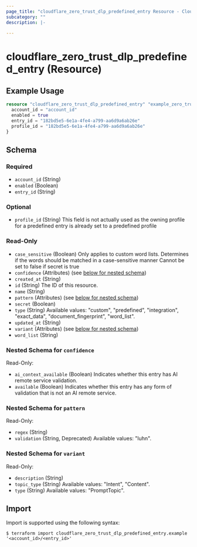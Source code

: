 ```yaml
---
page_title: "cloudflare_zero_trust_dlp_predefined_entry Resource - Cloudflare"
subcategory: ""
description: |-
  
---
```


# cloudflare_zero_trust_dlp_predefined_entry (Resource)



## Example Usage

```terraform
resource "cloudflare_zero_trust_dlp_predefined_entry" "example_zero_trust_dlp_predefined_entry" {
  account_id = "account_id"
  enabled = true
  entry_id = "182bd5e5-6e1a-4fe4-a799-aa6d9a6ab26e"
  profile_id = "182bd5e5-6e1a-4fe4-a799-aa6d9a6ab26e"
}
```

<!-- schema generated by tfplugindocs -->
## Schema

### Required

- `account_id` (String)
- `enabled` (Boolean)
- `entry_id` (String)

### Optional

- `profile_id` (String) This field is not actually used as the owning profile for a predefined entry is already set
to a predefined profile

### Read-Only

- `case_sensitive` (Boolean) Only applies to custom word lists.
Determines if the words should be matched in a case-sensitive manner
Cannot be set to false if secret is true
- `confidence` (Attributes) (see [below for nested schema](#nestedatt--confidence))
- `created_at` (String)
- `id` (String) The ID of this resource.
- `name` (String)
- `pattern` (Attributes) (see [below for nested schema](#nestedatt--pattern))
- `secret` (Boolean)
- `type` (String) Available values: "custom", "predefined", "integration", "exact_data", "document_fingerprint", "word_list".
- `updated_at` (String)
- `variant` (Attributes) (see [below for nested schema](#nestedatt--variant))
- `word_list` (String)

<a id="nestedatt--confidence"></a>
### Nested Schema for `confidence`

Read-Only:

- `ai_context_available` (Boolean) Indicates whether this entry has AI remote service validation.
- `available` (Boolean) Indicates whether this entry has any form of validation that is not an AI remote service.


<a id="nestedatt--pattern"></a>
### Nested Schema for `pattern`

Read-Only:

- `regex` (String)
- `validation` (String, Deprecated) Available values: "luhn".


<a id="nestedatt--variant"></a>
### Nested Schema for `variant`

Read-Only:

- `description` (String)
- `topic_type` (String) Available values: "Intent", "Content".
- `type` (String) Available values: "PromptTopic".

## Import

Import is supported using the following syntax:

```shell
$ terraform import cloudflare_zero_trust_dlp_predefined_entry.example '<account_id>/<entry_id>'
```
